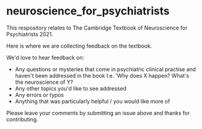 # neuroscience_for_psychiatrists

This respository relates to The Cambridge Textbook of Neuroscience for Psychiatrists 2021. 

Here is where we are collecting feedback on the textbook.

We'd love to hear feedback on:

- Any questions or mysteries that come in psychiatric clinical practise and haven't been addressed in the book I.e. 'Why does X happen? What's the neuroscience of Y?
- Any other topics you'd like to see addressed
- Any errors or typos
- Anything that was particularly helpful / you would like more of

Please leave your comments by submitting an issue above and thanks for contributing.
